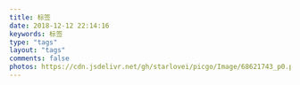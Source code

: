 ```yaml
---
title: 标签
date: 2018-12-12 22:14:16
keywords: 标签
type: "tags"
layout: "tags"
comments: false
photos: https://cdn.jsdelivr.net/gh/starlovei/picgo/Image/68621743_p0.png
---
```

